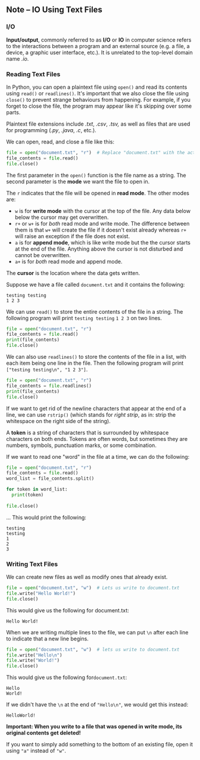 ## Note – IO Using Text Files

### I/O

**Input/output**, commonly referred to as **I/O** or **IO** in computer science refers to the interactions between a program and an external source (e.g. a file, a device, a graphic user interface, etc.). It is unrelated to the  top-level domain name *.io*.


### Reading Text Files

In Python, you can open a plaintext file using `open()` and read its contents using `read()` or `readlines()`.  It's important that we also close the file using `close()` to prevent strange behaviours from happening. For example, if you forget to close the file, the program may appear like it's skipping over some parts.

Plaintext file extensions include *.txt*, *.csv*, *.tsv,* as well as files that are used for programming (*.py*, *.java*, *.c*, etc.).

We can open, read, and close a file like this:

```python
file = open("document.txt", "r")  # Replace "document.txt" with the actual name of the file
file_contents = file.read()
file.close()
```

The first parameter in the `open()` function is the file name as a string. The second parameter is the **mode** we want the file to open in.

The `r`  indicates that the file will be opened in **read mode**. The other modes are:

* `w` is for **write mode** with the cursor at the top of the file. Any data below below the cursor may get overwritten.
* `r+` or `w+` is for *both* read mode and write mode. The difference between them is that `w+` will create the file if it doesn't exist already whereas `r+` will raise an exception if the file does not exist.
* `a` is for **append mode**, which is like write mode but the the cursor starts at the end of the file. Anything above the cursor is not disturbed and cannot be overwritten.
* `a+` is for *both* read mode and append mode.

The **cursor** is the location where the data gets written.


Suppose we have a file called `document.txt` and it contains the following:

```
testing testing
1 2 3
```

We can use `read()` to store the entire contents of the file in a string. The following program will print `testing testing` `1 2 3` on two lines.

```python
file = open("document.txt", "r")
file_contents = file.read()
print(file_contents)
file.close()
```

We can also use `readlines()` to store the contents of the file in a list, with each item being one line in the file. Then the following program will print `["testing testing\n", "1 2 3"]`.

```python
file = open("document.txt", "r")
file_contents = file.readlines()
print(file_contents)
file.close()
```

If we want to get rid of the newline characters that appear at the end of a line, we can use `rstrip()` (which stands for *right strip*, as in: strip the whitespace on the right side of the string).

A **token** is a string of characters that is surrounded by whitespace characters on both ends. Tokens are often words, but sometimes they are numbers, symbols, punctuation marks, or some combination.

If we want to read one "word" in the file at a time, we can do the following:

```python
file = open("document.txt", "r")
file_contents = file.read()
word_list = file_contents.split()

for token in word_list:
  print(token)
  
file.close()
```

... This would print the following:

```
testing
testing
1
2
3
```

### Writing Text Files

We can create new files as well as modify ones that already exist.

```python
file = open("document.txt", "w")  # Lets us write to document.txt
file.write("Hello World!")
file.close()
```

This would give us the following for document.txt:

```
Hello World!
```

When we are writing multiple lines to the file, we can put `\n` after each line to indicate that a new line begins.

```python
file = open("document.txt", "w")  # lets us write to document.txt
file.write("Hello\n")
file.write("World!")
file.close()
```

This would give us the following for`document.txt`:

```
Hello
World!
```

If we didn't have the `\n` at the end of `"Hello\n"`, we would get this instead:

```
HelloWorld!
```

**Important: When you write to a file that was opened in write mode, its original contents get deleted!** 

If you want to simply add something to the bottom of an existing file, open it using `"a"` instead of `"w"`.
